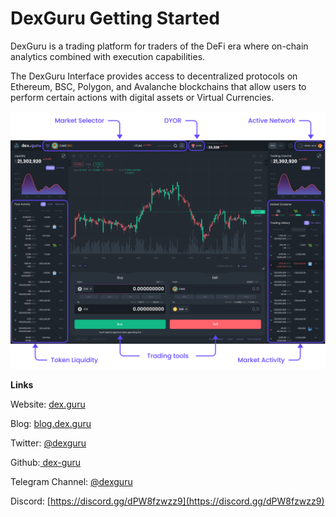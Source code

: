 # DexGuru Getting Started

DexGuru is a  trading platform for traders of the DeFi era where on-chain analytics combined with execution capabilities. 

The DexGuru Interface provides access to decentralized protocols on Ethereum, BSC, Polygon, and Avalanche blockchains that allow users to perform certain actions with digital assets or Virtual Currencies.

![](.gitbook/assets/dexguru-getting-started.png)



**Links**

Website: [dex.guru](https://dex.guru) 

Blog: [blog.dex.guru](https://blog.dex.guru)

Twitter: [@dexguru](https://twitter.com/dexguru) 

Github:[ dex-guru](https://github.com/dex-guru/)

Telegram Channel: [@dexguru ](https://t.me/dexguru) 

Discord: [https://discord.gg/dPW8fzwzz9](https://discord.gg/dPW8fzwzz9)


